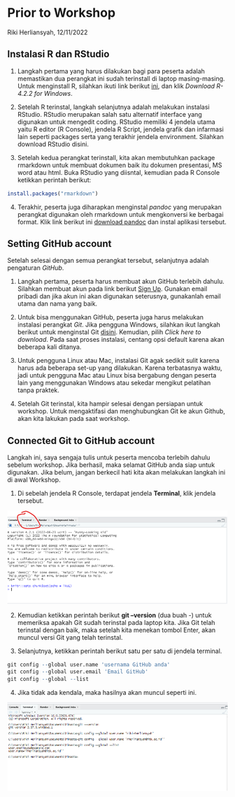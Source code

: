 Prior to Workshop
================
Riki Herliansyah,
12/11/2022

## Instalasi R dan RStudio

1.  Langkah pertama yang harus dilakukan bagi para peserta adalah
    memastikan dua perangkat ini sudah terinstall di laptop
    masing-masing. Untuk menginstall R, silahkan ikuti link berikut
    [ini](https://cran.r-project.org/bin/windows/base/), dan klik
    *Download R-4.2.2 for Windows*.

2.  Setelah R terinstal, langkah selanjutnya adalah melakukan instalasi
    RStudio. RStudio merupakan salah satu alternatif interface yang
    digunakan untuk mengedit coding. RStudio memiliki 4 jendela utama
    yaitu R editor (R Console), jendela R Script, jendela grafik dan
    infarmasi lain seperti packages serta yang terakhir jendela
    environment. Silahkan download RStudio disini.

3.  Setelah kedua perangkat terinstall, kita akan membutuhkan package
    rmarkdown untuk membuat dokumen baik itu dokumen presentasi, MS word
    atau html. Buka RStudio yang diisntal, kemudian pada R Console
    ketikkan perintah berikut:

``` r
install.packages("rmarkdown")
```

4.  Terakhir, peserta juga diharapkan menginstal *pandoc* yang merupakan
    perangkat digunakan oleh rmarkdown untuk mengkonversi ke berbagai
    format. Klik link berikut ini [download
    pandoc](https://pandoc.org/installing.html) dan instal aplikasi
    tersebut.

## Setting GitHub account

Setelah selesai dengan semua perangkat tersebut, selanjutnya adalah
pengaturan *GitHub*.

1.  Langkah pertama, peserta harus membuat akun GitHub terlebih dahulu.
    Silahkan membuat akun pada link berikut [Sign
    Up](https://github.com/). Gunakan email pribadi dan jika akun ini
    akan digunakan seterusnya, gunakanlah email utama dan nama yang
    baik.

2.  Untuk bisa menggunakan GitHub, peserta juga harus melakukan
    instalasi perangkat *Git*. Jika pengguna Windows, silahkan ikut
    langkah berikut untuk menginstal Git
    [disini](https://git-scm.com/download/win). Kemudian, pilih *Click
    here to download*. Pada saat proses instalasi, centang opsi default
    karena akan beberapa kali ditanya.

3.  Untuk pengguna Linux atau Mac, instalasi Git agak sedikit sulit
    karena harus ada beberapa set-up yang dilakukan. Karena terbatasnya
    waktu, jadi untuk pengguna Mac atau Linux bisa bergabung dengan
    peserta lain yang menggunakan Windows atau sekedar mengikut
    pelatihan tanpa praktek.

4.  Setelah Git terinstal, kita hampir selesai dengan persiapan untuk
    workshop. Untuk mengaktifasi dan menghubungkan Git ke akun Github,
    akan kita lakukan pada saat workshop.

## Connected Git to GitHub account

Langkah ini, saya sengaja tulis untuk peserta mencoba terlebih dahulu
sebelum workshop. Jika berhasil, maka selamat GitHub anda siap untuk
digunakan. Jika belum, jangan berkecil hati kita akan melakukan langkah
ini di awal Workshop.

1.  Di sebelah jendela R Console, terdapat jendela **Terminal**, klik
    jendela tersebut.

![](img/jendelaterminal.png)<!-- -->

2.  Kemudian ketikkan perintah berikut **git –version** (dua buah -)
    untuk memeriksa apakah Git sudah terinstal pada laptop kita. Jika
    Git telah terinstal dengan baik, maka setelah kita menekan tombol
    Enter, akan muncul versi Git yang telah terinstal.

3.  Selanjutnya, ketikkan perintah berikut satu per satu di jendela
    terminal.

``` r
git config --global user.name 'usernama GitHub anda'
git config --global user.email 'Email GitHub'
git config --global --list
```

4.  Jika tidak ada kendala, maka hasilnya akan muncul seperti ini.

![](img/terminalgit.png)<!-- -->
